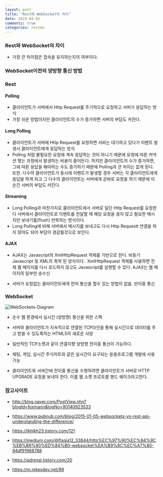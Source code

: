 ```yaml
---
layout: post
title: "Rest와 WebSocket의 차이"
date: 2019-04-01
comments: true
categories: review
---
```


### Rest와 WebSocket의 차이
 
*  가장 큰 차이점은 접속을 유지하는지의 여부이다.
  
  
### WebSocket이전의 양방향 통신 방법

### Rest

#### Polling 

* 클라이언트가 서버에서  Http Request를 주기적으로 요청하고 서버가 응답하는 방식
* 가장 쉬운 방법이지만 클라이언트의 수가 증가하면 서버의 부담도 커진다.

#### Long Polling 

* 클라이언트가 서버에 Http Request를 요청하면  서비는 대기하고 있다가 이벤트 발생시 클라이언트에게 응답하는 방식
* Polling 처럼 불필요한 요청에 계속 응답하는 것이 아니기 때문에 요청에 따른 커넥션 맺는 과정에서 발생하는 비용이 줄어든다. 하지만 클라이언트의 수가 증가하면, 
그에 따른 응답을 해야하는 수도 증가하기 때문에 Polling과 큰 차이는 없게 된다. 또한. 다수의 클라이언트가 동시에 이벤트가 발생할 경우 
서버는 각 클라이언트에게 응답을 하게 되고 그 다수의 클라이언트는 서버에게 곧바로 요청을 하기 때문에 이 순간 서버의 부담도 커진다.

#### Streaming 

* Long Polling과 마찬가지로 클라이언트에서 서버로 일단  Http Request를 요청한다 서버에서 클라이언트로 이벤트를 전달할 때 해당 요청을 끊지 않고 필요한 메시지만 보내기를(flush) 반복하는 방식이다. 
* Long Polling에 비해 서버에서 메시지를 보내고도 다시 Http Requestt 연결을 하지 않아도 되어 부담이 경감될것으로 보인다.

#### AJAX

* AJAX는 Javascript의 XmlHttpRequest 객체를 기반으로 한다. 비동기 Javascript 및 XML의 축약 된 양식이다 . XmlHttpRequest 객체를 사용하면 전체 웹 페이지를 다시 로드하지 않고도 Javascript를 실행할 수 있다. AJAX는 웹 페이지의 일부만 송수신

* 서버가 요청없는 클라이언트에게 먼저 통신을 할수 있는 방법이 없음. 반이중 통신

### WebSocket

![WebSockets-Diagram](https://yoonucho.github.io/post_img/WebSockets-Diagram.png "WebSockets-Diagram")

* 순수 웹 환경에서 실시간 (양방향) 통신을 위한 스펙

* 서버와 클라이언트가 지속적으로 연결된 TCP라인을 통해 실시간으로 데이터를 주고 받을 수 있도록하는 HTML5의 새로운 사양

* 일반적인 TCP소켓과 같이 연결지향 양방향 전이중 통신이 가능하다.

* 채팅, 게임, 실시간 주식차트와 같은 실시간이 요구되는 응용프로그램 개발에 사용가능

* 클라이언트와 서버간에 전이중 통신을 수행하려면 클라이언트가 서버로 HTTP UPGRADE 요청을 보내야 한다. 이를 웹 소켓 프로토콜 핸드 쉐이크라고한다.
 
### 참고사이트

* http://blog.naver.com/PostView.nhn?blogId=foxmann&logNo=90140923533

* https://www.pubnub.com/blog/2015-01-05-websockets-vs-rest-api-understanding-the-difference/

* https://lkhlkh23.tistory.com/121

* https://medium.com/@flsqja12_33844/http%EC%97%90%EC%84%9C%EB%B6%80%ED%84%B0-websocket%EA%B9%8C%EC%A7%80-94df91988788

* https://adrenal.tistory.com/20

* https://m.mkexdev.net/98


